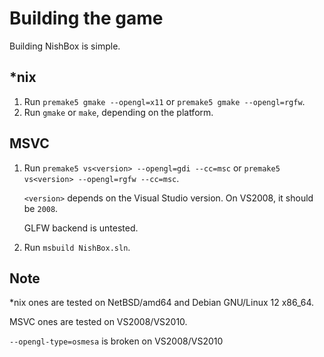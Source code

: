 # Building the game

Building NishBox is simple.

## *nix

1. Run `premake5 gmake --opengl=x11` or `premake5 gmake --opengl=rgfw`.
2. Run `gmake` or `make`, depending on the platform.

## MSVC

1. Run `premake5 vs<version> --opengl=gdi --cc=msc` or `premake5 vs<version> --opengl=rgfw --cc=msc`.
   
   `<version>` depends on the Visual Studio version. On VS2008, it should be `2008`.
   
   GLFW backend is untested.
2. Run `msbuild NishBox.sln`.

## Note

*nix ones are tested on NetBSD/amd64 and Debian GNU/Linux 12 x86_64.

MSVC ones are tested on VS2008/VS2010.

`--opengl-type=osmesa` is broken on VS2008/VS2010
